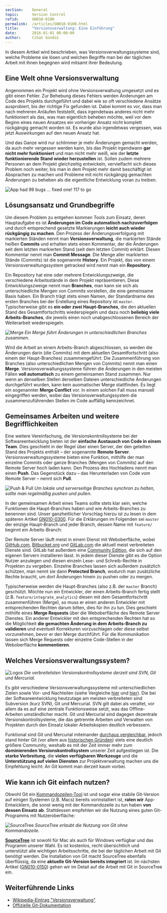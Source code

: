 ```yaml
---
section:    General
topic:      Version Control
refid:      GN010-0100
permalink:  /articles/GN010-0100.html
title:      "Versionsverwaltung: Eine Einführung"
date:       2016-01-01 00:00:00
author:     Cihat Gündüz
---
```


In diesem Artikel wird beschrieben, was Versionsverwaltungssysteme sind, welche Probleme sie lösen und welchen Begriffe man bei der täglichen Arbeit mit ihnen begegnen wird mitsamt ihrer Bedeutung.

## Eine Welt ohne Versionsverwaltung

Angenommen ein Projekt wird ohne Versionsverwaltung umgesetzt und es gibt einen Fehler. Zur Behebung dieses Fehlers werden Änderungen am Code des Projekts durchgeführt und dabei wie so oft verschiedene Ansätze ausprobiert, bis der richtige Fix gefunden ist. Dabei kommt es vor, dass man nach mehreren Anläufen feststellt, dass irgendetwas anderes nicht mehr funktioniert als das, was man eigentlich beheben möchte, weil vor dem Beginn eines neuen Ansatzes ein vorheriger Ansatz nicht komplett rückgängig gemacht worden ist. Es wurde also irgendetwas vergessen, was jetzt Auswirkungen auf den neuen Ansatz hat.

Und das Ganze wird nur schlimmer je mehr Änderungen gemacht werden, da auch mehr vergessen werden kann, bis das Projekt irgendwann **gar nicht mehr funktioniert** und man nicht mehr weiß, wie der **letzte funktionierende Stand wieder herzustellen** ist. Sollen zudem mehrere Personen an dem Projekt gleichzeitig entwickeln, vervielfacht sich dieses Problem noch weiter, bis man in dem Projekt mehr damit beschäftigt ist Absprachen zu machen und Probleme mit nicht rückgängig gemachten Änderungen zu beheben als die eigentliche Entwicklung voran zu treiben.

![App had 99 bugs ... fixed one! 117 to go](../../../public/images/GN010/0100/99bugs-meme.jpg)

## Lösungsansatz und Grundbegriffe

Um diesem Problem zu entgehen kommen Tools zum Einsatz, deren Hauptaufgabe es ist **Änderungen im Code automatisch nachzuverfolgen** und durch entsprechend gesetzte Markierungen **leicht auch wieder rückgängig zu machen**. Den Prozess der Änderungsverfolgung mit markierten Ständen nennt man **Versionsverwaltung**, die markierten Stände heißen **Commits** und erhalten stets einen Kommentar, der die Änderungen seit dem letzten markierten Stand (seit dem letzten Commit) erklärt. Diesen Kommentar nennt man **Commit Message**. Die Menge aller markierten Stände (Commits) ist die sogenannte **History**. Ein Projekt, das von einem Versionsverwaltungssystem getracked wird nennt man ein **Repository**.

Ein Repository hat eine oder mehrere Entwicklungszweige, die verschiedene Arbeitsstände in dem Projekt repräsentieren. Diese Entwicklungszweige nennt man **Branches**, man kann sie sich als unterschiedliche Mengen von Commits vorstellen, die eine gemeinsame Basis haben. Ein Branch trägt stets einen Namen, der Standardname des ersten Branches bei der Erstellung eines Repository ist `master`. Typischerweise gibt es **ein oder zwei Haupt-Branches**, die den aktuellen Stand des Gesamtfortschritts wiederspiegeln und dazu noch **beliebig viele Arbeits-Branches**, die jeweils einen noch unabgeschlossenen Bereich der Weiterarbeit wiederspiegeln.

![Merge](../../../public/images/GN010/0100/merge.png)
*Ein Merge führt Änderungen in unterschiedlichen Branches zusammen.*

Wird die Arbeit an einem Arbeits-Branch abgeschlossen, so werden die Änderungen darin (die Commits) mit dem aktuellen Gesamtfortschritt (also einem der Haupt-Branches) zusammengeführt. Die Zusammenführung von Branches (also unterschiedlichen Mengen von Commits) nennt man einen **Merge**. Versionsverwaltungssysteme führen die Änderungen in den meisten Fällen **voll automatisch** zu einem gemeinsamen Stand zusammen. Nur wenn an denselben Stellen derselben Dateien unterschiedliche Änderungen durchgeführt wurden, kann kein auomatischer Merge stattfinden. Es liegt ein sogenannter **Merge Conflict** vor. In einem solchen Fall muss manuell eingegriffen werden, wobei das Versionsverwaltungssystem die zusammenzuführenden Stellen im Code auffällig kennzeichnet.

## Gemeinsames Arbeiten und weitere Begrifflichkeiten

Eine weitere Vereinfachung, die Versionskontrollsysteme bei der Softwareentwicklung bieten ist der **einfache Austausch von Code in einem Team**. Dies geschieht in der Regel über einen Server, der den geteilten Stand des Projekts enthält – der sogenannte **Remote Server**. Versionsverwaltungssysteme bieten eine Funktion, mithilfe der man einzelne Commits oder ganze Branches (Mengen von Commits) auf den Remote Server hoch laden kann. Den Prozess des Hochladens nennt man einen **Push**. Das Gegenstück dazu – das Herunterladen von Code *vom* Remote Server – nennt sich **Pull**.

![Push & Pull](../../../public/images/GN010/0100/push-pull.png)
*Um lokale und serverseitige Branches synchron zu halten, sollte man regelmäßig pushen und pullen.*

In der gemeinsamen Arbeit eines Teams sollte stets klar sein, welche Funktionen die Haupt-Branches haben und wie Arbeits-Branches zu benennen sind. Unser ganzheitlicher Vorschlag hierzu ist zu lesen in dem späteren Artikel [GN010-0300](/articles/GN010-0300). Für die Erklärungen im Folgenden sei `master` der einzige Haupt-Branch und jeder Branch, dessen Name mit `feature/` beginnt ein Arbeits-Branch:

Der Remote Server läuft meist in einem Dienst mit Weboberfläche, wobei [GitHub.com](https://github.com), [Bitbucket.org](https://bitbucket.org) und [GitLab.com](https://gitlab.com) die aktuell meist verbreiteten Dienste sind. GitLab hat außerdem eine [Community Edition](https://about.gitlab.com/features/#community), die sich auf den eigenen Servern installieren lässt. In jedem dieser Dienste gibt es die Option Nutzer anzulegen und diesen einzeln Lese- und Schreib-Rechte in Projekten zu vergeben. Einzelne Branches lassen sich außerdem zusätzlich schützen, man nennt sie dann **Protected Branch**, wodurch man zusätzliche Rechte braucht, um dort Änderungen hinein zu pushen oder zu mergen.

Typischerweise werden die Haupt-Branches (also z.B. der `master` Branch) geschützt. Möchte nun ein Entwickler, der einen Arbeits-Branch fertig stellt (z.B. `feature/integrate_analytics`) diesen mit dem Gesamtfortschritt zusammenführen (Merge), so muss er einen anderen Entwickler mit entsprechenden Rechten darum bitten, dies für ihn zu tun. Dies geschieht mithilfe eines **Merge Requests** über die Weboberfläche des Remote Server Dienstes. Ein anderer Entwickler mit den entsprechenden Rechten hat so die Möglichkeit **die gemachten Änderung in dem Arbeits-Branch zu validieren** und eventuell Korrekturen vorzuschlagen oder diese selbst vorzunehmen, bevor er den Merge durchführt. Für die Kommunikation lassen sich Merge Requests oder einzelne Code-Stellen in der Weboberfläche **kommentieren**.


## Welches Versionsverwaltungssystem?

![Logos](../../../public/images/GN010/0100/logos.png)
*Die verbreitetsten Versionskontrollsysteme derzeit sind SVN, Git und Mercurial.*

Es gibt verschiedene Versionsverwaltungssysteme mit unterschiedlichen Zielen sowie Vor- und Nachteilen (siehe Vergleiche [hier](http://stackshare.io/stackups/svn-vs-git-vs-mercurial) und [hier](https://en.wikipedia.org/wiki/Comparison_of_version_control_software)). Die bei der Softwareentwicklung heutzutage am meisten verbreiteten sind Subversion (kurz SVN), Git und Mercurial. SVN gilt dabei als veraltet, vor allem da es auf eine zentrale Funktionsweise setzt, was das Offline-Arbeiten umständlicher macht. Git und Mercurial sind dagegen dezentrale Versionskontrollsysteme, die das getrennte Arbeiten und Verwalten von Projekten durch den Einsatz lokaler Arbeitskopien deutlich verbessern.

Funktional sind Git und Mercurial miteinander [durchaus vergleichbar](http://stackoverflow.com/a/892688), jedoch stand hinter Git (vor allem aus [historischen Gründen](https://de.wikipedia.org/wiki/Git)) stets eine deutlich größere Community, weshalb es mit der Zeit immer mehr zum **dominierenden Versionskontrollsystem** unserer Zeit aufgestiegen ist. Die **starke Verbreitung**, die **vielen verfügbaren Werkzeuge** und die **Unterstützung auf vielen Diensten** zur Projektverwaltung machen uns die Empfehlung leicht: An Git kommt man derzeit kaum vorbei.

## Wie kann ich Git einfach nutzen?

Obwohl Git ein [Kommandozeilen-Tool](https://git-scm.com) ist und sogar eine stabile Git-Version auf einigen Systemen (z.B. Macs) bereits vorinstalliert ist, **raten wir** App-Entwicklern, die sonst wenig mit der Kommandozeile zu tun haben **von dessen Einsatz ab**. Stattdessen empfehlen wir die Nutzung eines guten Git-Programms mit Nutzeroberfläche:

![SourceTree](../../../public/images/GN010/0100/sourcetree.png)
*SourceTree erlaubt die Nutzung von Git ohne Kommandozeile.*

**[SourceTree](https://www.sourcetreeapp.com)** ist sowohl für Mac als auch für Windows verfügbar und das Programm unserer Wahl. Es ist kostenlos, recht übersichtlich und unterstützt alle wichtigen Arbeitsschritte, die bei der täglichen Arbeit mit Git benötigt werden. Die Installation von Git macht SourceTree ebenfalls überflüssig, da eine **aktuelle Git-Version bereits integriert** ist. Im nächsten Artikel ([GN010-0150](/articles/GN010-0150)) gehen wir im Detail auf die Arbeit mit Git in SourceTree ein.

## Weiterführende Links

- [Wikipedia-Eintrag "Versionsverwaltung"](https://de.wikipedia.org/wiki/Versionsverwaltung)
- [Offizielle Git-Dokumentation](https://git-scm.com/doc)
